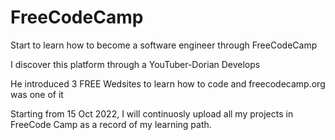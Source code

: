 # FreeCodeCamp
<p>Start to learn how to become a software engineer through FreeCodeCamp</p>
<p>I discover this platform through a YouTuber-Dorian Develops</p>
<p>He introduced 3 FREE Wedsites to learn how to code and freecodecamp.org was one of it</p>
<p>Starting from 15 Oct 2022, I will continuosly upload all my projects in FreeCode Camp as a record of my learning path.</p>
